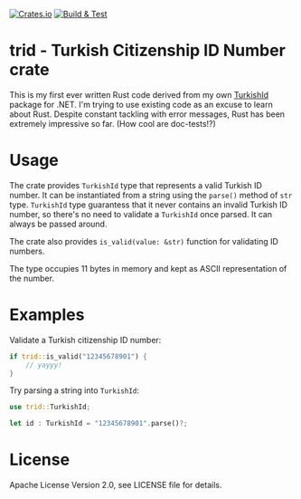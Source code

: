 [![Crates.io](https://img.shields.io/crates/v/trid)](https://crates.io/crates/trid)
[![Build & Test](https://github.com/ssg/trid/actions/workflows/rust.yml/badge.svg)](https://github.com/ssg/trid/actions/workflows/rust.yml)

# trid - Turkish Citizenship ID Number crate

This is my first ever written Rust code derived from my own [TurkishId](https://github.com/ssg/TurkishId)
package for .NET. I'm trying to use existing code as an excuse to learn about Rust. Despite constant tackling with error messages, Rust has been extremely impressive so far. (How cool are doc-tests!?)

# Usage

The crate provides `TurkishId` type that represents a valid Turkish ID number. It can be instantiated
from a string using the `parse()` method of `str` type. `TurkishId` type guarantess that it never contains an invalid Turkish ID number, so there's no need to validate a `TurkishId` once parsed. It
can always be passed around.

The crate also provides `is_valid(value: &str)` function for validating ID numbers.

The type occupies 11 bytes in memory and kept as ASCII representation of the number.

# Examples

Validate a Turkish citizenship ID number:

```rust
if trid::is_valid("12345678901") {
    // yayyy!
}
```

Try parsing a string into `TurkishId`:

```rust
use trid::TurkishId;

let id : TurkishId = "12345678901".parse()?;
```

# License

Apache License Version 2.0, see LICENSE file for details.
